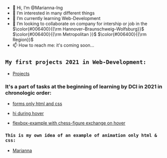 - 👋 Hi, I’m @Marianna-Ing
- 👀 I’m interested in many different things
- 🌱 I’m currently learning Web-Development
- 💞️ I’m looking to collaborate on company for intership or job in the $\color{#006400}{{\rm Hannover–Braunschweig–Wolfsburg}}$ $\color{#006400}{{\rm Metropolitan }}$ $\color{#006400}{{\rm Region}}$
- 📫 How to reach me: it's coming soon...

 
## `My first projects 2021 in Web-Development:`

 - [Projects](https://marianna-ing.github.io/examples/)

<!--- [This is my own final project of trial course by DCI with own Idea](https://eigene-idee-mtranslateservice.netlify.app/index.html) --->

<!--- [It's my first portfolio-web-site as result of 3 months html and css courses' by DCI](https://first-portfolio-site-marianna.netlify.app/#home) --->

  ### It's a part of tasks at the beginning of learning by DCI in 2021 in chronologic order:
 
  - [forms only html and css](https://forms-only-html-and-css.netlify.app/)

  - [hi during hover](https://hi-during-hover.netlify.app/)

  - [flexbox-example with chess-figure exchange on hover](https://flexbox-example-with-chess-figure-exchange-on-hover.netlify.app/)

<!--- ### A small example of React (only input & click) you can find here: --->

<!--- https://github.com/Marianna-Ing/react-example-app --->


### `This is my own idea of an example of animation only html & css:`

- [Marianna](https://marianna-ing.github.io/colourfull-word-animation/)

<!--- ### `Here is example of forms switch, that with React was done:`
  - [forms switch](http://192.168.0.5:3000/) --->
